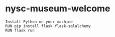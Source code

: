 # nysc-museum-welcome

`Install Python on your machine`
<br/>
`RUN pip install flask flask-sqlalchemy`
<br/>
`RUN flask run`
<br/>

